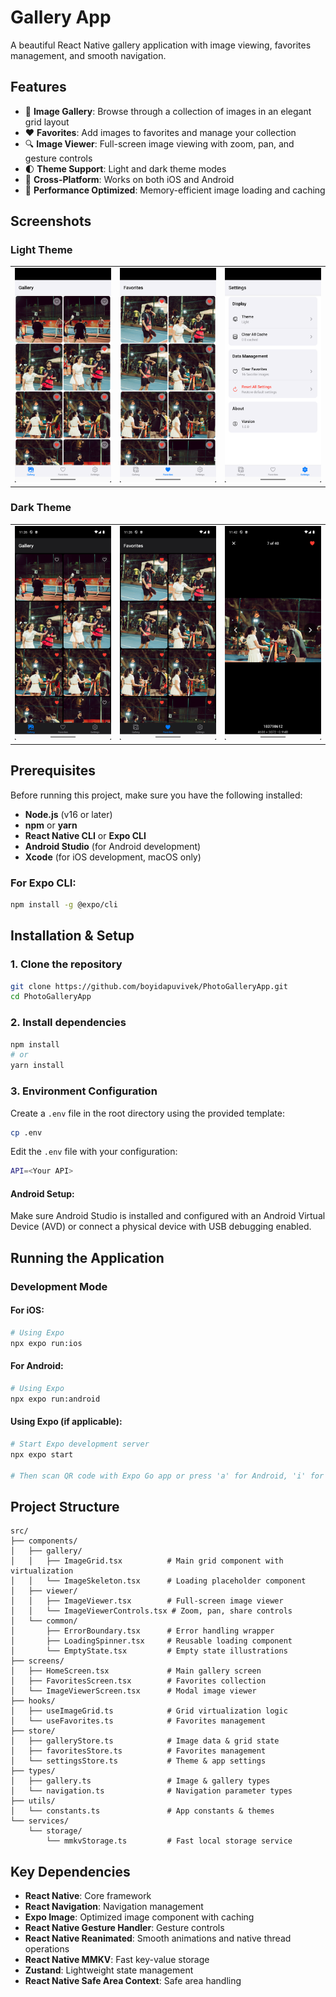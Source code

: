 # Gallery App
A beautiful React Native gallery application with image viewing, favorites management, and smooth navigation.

## Features
- 📱 **Image Gallery**: Browse through a collection of images in an elegant grid layout
- ❤️ **Favorites**: Add images to favorites and manage your collection
- 🔍 **Image Viewer**: Full-screen image viewing with zoom, pan, and gesture controls
- 🌓 **Theme Support**: Light and dark theme modes
- 📱 **Cross-Platform**: Works on both iOS and Android
- 🎯 **Performance Optimized**: Memory-efficient image loading and caching

## Screenshots
### Light Theme
<table>
  <tr>
    <td><img src="./ss/gallery-light.png" alt="Gallery Light" width="200"/></td>
    <td><img src="./ss/favourite-light.png" alt="Favorites Light" width="200"/></td>
    <td><img src="./ss/setting-light.png" alt="Settings Light" width="200"/></td>
  </tr>
</table>

### Dark Theme
<table>
  <tr>
    <td><img src="./ss/gallery-dark.png" alt="Gallery Dark" width="200"/></td>
    <td><img src="./ss/favourite-dark.png" alt="Favorites Dark" width="200"/></td>
    <td><img src="./ss/image-preview.png" alt="Image Viewer" width="200"/></td>
  </tr>
</table>

## Prerequisites
Before running this project, make sure you have the following installed:
- **Node.js** (v16 or later)
- **npm** or **yarn**
- **React Native CLI** or **Expo CLI**
- **Android Studio** (for Android development)
- **Xcode** (for iOS development, macOS only)

### For Expo CLI:
```bash
npm install -g @expo/cli
```

## Installation & Setup

### 1. Clone the repository
```bash
git clone https://github.com/boyidapuvivek/PhotoGalleryApp.git
cd PhotoGalleryApp
```

### 2. Install dependencies
```bash
npm install
# or
yarn install
```

### 3. Environment Configuration
Create a `.env` file in the root directory using the provided template:
```bash
cp .env
```

Edit the `.env` file with your configuration:
```bash
API=<Your API>
```

#### Android Setup:
Make sure Android Studio is installed and configured with an Android Virtual Device (AVD) or connect a physical device with USB debugging enabled.

## Running the Application

### Development Mode

#### For iOS:
```bash
# Using Expo
npx expo run:ios
```

#### For Android:
```bash
# Using Expo
npx expo run:android
```

#### Using Expo (if applicable):
```bash
# Start Expo development server
npx expo start

# Then scan QR code with Expo Go app or press 'a' for Android, 'i' for iOS
```

## Project Structure
```
src/
├── components/
│   ├── gallery/
│   │   ├── ImageGrid.tsx          # Main grid component with virtualization
│   │   └── ImageSkeleton.tsx      # Loading placeholder component
│   ├── viewer/
│   │   ├── ImageViewer.tsx        # Full-screen image viewer
│   │   └── ImageViewerControls.tsx # Zoom, pan, share controls
│   └── common/
│       ├── ErrorBoundary.tsx      # Error handling wrapper
│       ├── LoadingSpinner.tsx     # Reusable loading component
│       └── EmptyState.tsx         # Empty state illustrations
├── screens/
│   ├── HomeScreen.tsx             # Main gallery screen
│   ├── FavoritesScreen.tsx        # Favorites collection
│   └── ImageViewerScreen.tsx      # Modal image viewer
├── hooks/
│   ├── useImageGrid.ts            # Grid virtualization logic
│   └── useFavorites.ts            # Favorites management
├── store/
│   ├── galleryStore.ts            # Image data & grid state
│   ├── favoritesStore.ts          # Favorites management
│   └── settingsStore.ts           # Theme & app settings
├── types/
│   ├── gallery.ts                 # Image & gallery types
│   └── navigation.ts              # Navigation parameter types
├── utils/
│   └── constants.ts               # App constants & themes
└── services/
    └── storage/
        └── mmkvStorage.ts         # Fast local storage service
```

## Key Dependencies
- **React Native**: Core framework
- **React Navigation**: Navigation management
- **Expo Image**: Optimized image component with caching
- **React Native Gesture Handler**: Gesture controls
- **React Native Reanimated**: Smooth animations and native thread operations
- **React Native MMKV**: Fast key-value storage
- **Zustand**: Lightweight state management
- **React Native Safe Area Context**: Safe area handling
